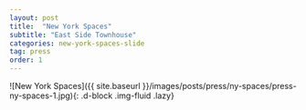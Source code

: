 ```yaml
---
layout: post
title:  "New York Spaces"
subtitle: "East Side Townhouse"
categories: new-york-spaces-slide
tag: press
order: 1
---
```


![New York Spaces]({{ site.baseurl }}/images/posts/press/ny-spaces/press-ny-spaces-1.jpg){: .d-block .img-fluid .lazy}
